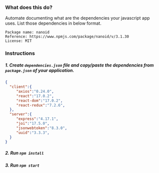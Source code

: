 
### What does this do?
Automate documenting what are the dependencies your javascript app uses. List those dependencies in below format.

```
Package name: nanoid
Reference: https://www.npmjs.com/package/nanoid/v/3.1.30
License: MIT
```

### Instructions
##### 1. Create `dependencies.json` file and copy/paste the dependencies from `package.json` of your application.

```json
{
  "client":{
     "axios":"0.24.0",
     "react":"17.0.2",
     "react-dom":"17.0.2",
     "react-redux":"7.2.6",
  },
  "server":{
     "express":"4.17.1",
     "joi":"17.5.0",
     "jsonwebtoken":"8.3.0",
     "uuid":"3.3.3",
  }
}
```

##### 2. Run `npm install`

##### 3. Run `npm start`